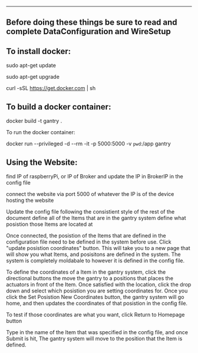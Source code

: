 #

-------------------
Before doing these things be sure to read and complete DataConfiguration and WireSetup
-------------------

To install docker:
--

sudo apt-get update

sudo apt-get upgrade

curl -sSL https://get.docker.com | sh

To build a docker container:
--

docker build -t gantry .

To run the docker container:

docker run --privileged -d --rm -it -p 5000:5000 -v `pwd`:/app gantry



Using the Website:
--

find IP of raspberryPi, or IP of Broker and update the IP in BrokerIP in the config file

connect the website via port 5000 of whatever the IP is of the device hosting the website

Update the config file following the consistient style of the rest of the document
define all of the Items that are in the gantry system
define what posistion those Items are located at

Once connected, the posistion of the Items that are defined in the configuration file need to be defined in the system before use. Click "update posistion coordinates" button. 
This will take you to a new page that will show you what Items, and posisitons are defined in the system. 
The system is completely moldabale to however it is defined in the config file. 

To define the coordinates of a Item in the gantry system, click the directional buttons the move the 
gantry to a positions that places the actuators in front of the Item. Once satisfied with the location,
click the drop down and select which posistion you are setting coordinates for. Once you click the Set Posistion New Coordinates button, the gantry system will go home, and then updates the coordinates
of that posistion in the config file. 

To test if those coordinates are what you want, click Return to Homepage button

Type in the name of the Item that was specified in the config file, and once Submit is hit,
The gantry system will move to the position that the Item is defined.  
